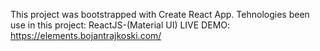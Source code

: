 This project was bootstrapped with Create React App. Tehnologies been use in this project: ReactJS-(Material UI) LIVE DEMO: https://elements.bojantrajkoski.com/
